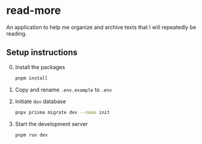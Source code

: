 # read-more

An application to help me organize and archive texts that I will repeatedly be reading.

## Setup instructions

0. Install the packages

    ```sh
    pnpm install
    ```

1. Copy and rename `.env.example` to `.env`

2. Initiate `dev` database

    ```sh
    pnpx prisma migrate dev --name init
    ```

3. Start the development server

    ```sh
    pnpm run dev
    ```
